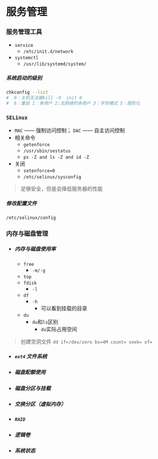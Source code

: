 # 服务管理

### 服务管理工具

- `service`
  - `/etc/init.d/network`
- `systemctl`
  - `/usr/lib/systemd/system/`

##### 系统启动的级别

```bash
chkconfig --list
#  0：关机无法被kill -9  init 0
#  6：重启 1：单用户 2:无网络的多用户 3：字符模式 5：图形化
```



### `SELinux`

- `MAC` —— 强制访问控制； `DAC` —— 自主访问控制
- 相关命令
  - `getenforce`
  - `/usr/sbin/sestatus`
  - `ps -Z and ls -Z and id -Z`
- 关闭
  - `setenforce=0`
  - `/etc/selinux/sysconfig`

> 足够安全，但是会降低服务器的性能

##### 修改配置文件

`/etc/selinux/config`



### 内存与磁盘管理

- ##### 内存与磁盘使用率

  - `free`
    - `-m/-g`
  - `top`
  - `fdisk`
    - `-l`
  - `df`
    - `-h`
      - 可以看到挂载的目录
  - `du`
    - `du`和`ls`区别
      - `du`实际占用空间

> 创建空洞文件 `dd if=/dev/zero bs=4M count= seek= of=`



- ##### `ext4` 文件系统

- ##### 磁盘配额使用

- ##### 磁盘分区与挂载

- ##### 交换分区（虚拟内存）

- ##### `RAID`

- ##### 逻辑卷

- ##### 系统状态

